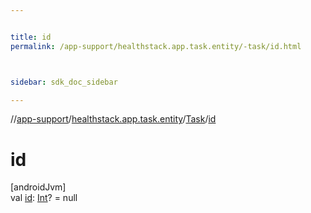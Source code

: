 ```yaml
---


title: id
permalink: /app-support/healthstack.app.task.entity/-task/id.html



sidebar: sdk_doc_sidebar

---
```



//[app-support](/app-support.html)/[healthstack.app.task.entity](../index.html)/[Task](index.html)/[id](id.html)



# id



[androidJvm]\
val [id](id.html): [Int](https://kotlinlang.org/api/latest/jvm/stdlib/kotlin/-int/index.html)? = null







